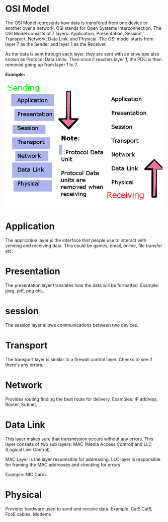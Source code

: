 # OSI Model

The OSI Model represents how data is transfered from one device to another over a network. OSI stands for Open Systems Interconnection. The OSI Model consists of 7 layers: Application, Presentation, Session, Transport, Network, Data Link, and Physical. The OSI model starts from layer 7 as the Sender and layer 1 as the Receiver.

As the data is sent through each layer, they are sent with an envelope also known as Protocol Data Units. Then once it reaches layer 1, the PDU is then removed going up from layer 1 to 7.  


**Example:**

![OSI](https://raw.githubusercontent.com/sxcdennis/Network/master/images/OSI.jpg)


# Application

The application layer is the interface that people use to interact with sending and  receiving data. This could be games, email, online, file transfer etc.



# Presentation

The presentation layer translates how the data will be formatted. Example: jpeg, pdf, png etc..


# session

The session layer allows communications between two devices.


# Transport

The transport layer is similar to a firewall control layer. Checks to see if there's any errors.


# Network

Provides routing finding the best route for delivery. Examples: IP address, Router, Subnet.


# Data Link

This layer makes sure that transmission occurs without any errors.  This layer consists of two sub layers: MAC (Media Access Control) and LLC (Logical Link Control).

MAC Layer is  the layer responsible for addressing.
LLC layer is responsible for framing the MAC addresses and checking for errors.

Example: NIC Cards


# Physical

Provides hardware used to send and receive data.
Example: Cat5,Cat6, FcoE cables, Modems
